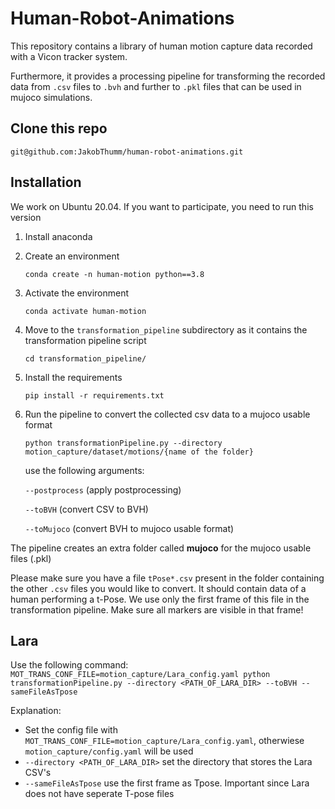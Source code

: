 # Human-Robot-Animations

This repository contains a library of human motion capture data recorded with a Vicon tracker system.

Furthermore, it provides a processing pipeline for transforming the recorded data from `.csv` files to `.bvh` and further to `.pkl` files that can be used in mujoco simulations.

## Clone this repo
```
git@github.com:JakobThumm/human-robot-animations.git
```

## Installation
We work on Ubuntu 20.04. If you want to participate, you need to run this version

1. Install anaconda 
2. Create an environment 
    ```
    conda create -n human-motion python==3.8
    ```
3. Activate the environment
    ```
    conda activate human-motion 
    ```
4. Move to the `transformation_pipeline` subdirectory as it contains the transformation pipeline script
    ```
    cd transformation_pipeline/
    ```
5. Install the requirements
    ```
    pip install -r requirements.txt 
    ```
6. Run the pipeline to convert the collected csv data to a mujoco usable format
    ```
    python transformationPipeline.py --directory motion_capture/dataset/motions/{name of the folder} 
    ```
    use the following arguments:

    `--postprocess` (apply postprocessing)

    `--toBVH` (convert CSV to BVH)

    `--toMujoco` (convert BVH to mujoco usable format)

The pipeline creates an extra folder called **mujoco** for the mujoco usable files (.pkl)

Please make sure you have a file `tPose*.csv` present in the folder containing the other `.csv` files you would like to convert. It should contain data of a human performing a t-Pose. We use only the first frame of this file in the transformation pipeline. Make sure all markers are visible in that frame!


## Lara
Use the following command:
```MOT_TRANS_CONF_FILE=motion_capture/Lara_config.yaml python transformationPipeline.py --directory <PATH_OF_LARA_DIR> --toBVH --sameFileAsTpose```

Explanation:
- Set the config file with `MOT_TRANS_CONF_FILE=motion_capture/Lara_config.yaml`, otherwiese `motion_capture/config.yaml` will be used
- `--directory <PATH_OF_LARA_DIR>` set the directory that stores the Lara CSV's
- `--sameFileAsTpose` use the first frame as Tpose. Important since Lara does not have seperate T-pose files